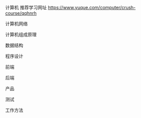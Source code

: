 计算机
  推荐学习网址
    https://www.yuque.com/computer/crush-course/qqhnrh

计算机网络

计算机组成原理

数据结构

程序设计

前端

后端

产品

测试

工作方法
